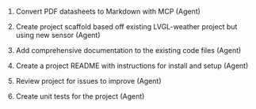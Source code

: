 1. Convert PDF datasheets to Markdown with MCP (Agent)

2. Create project scaffold based off existing LVGL-weather project but using new sensor (Agent) 

3. Add comprehensive documentation to the existing code files (Agent)

4. Create a project README with instructions for install and setup (Agent)

5. Review project for issues to improve (Agent)

6. Create unit tests for the project (Agent)